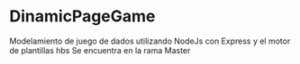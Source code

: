 # DinamicPageGame
Modelamiento de juego de dados utilizando NodeJs con Express y el motor de plantillas hbs
Se encuentra en la rama Master
